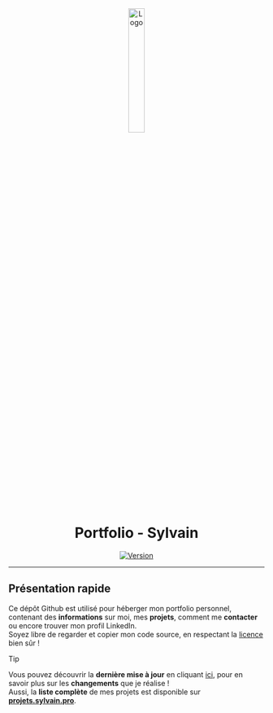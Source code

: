 <div align="center">
  <a href="https://sylvain.pro"><img src="https://sylvain.pro/images/portfolio.png" alt="Logo" width="25%" height="auto"></a>

# Portfolio - Sylvain
  [![Version](https://img.shields.io/badge/Site%20:-v1.4.7-6479ee?labelColor=23272A)](https://github.com/20syldev/portfolio/releases/latest)
</div>

---

## Présentation rapide
Ce dépôt Github est utilisé pour héberger mon portfolio personnel, contenant des **informations** sur moi, mes **projets**, comment me **contacter** ou encore trouver mon profil LinkedIn.  
Soyez libre de regarder et copier mon code source, en respectant la [licence](https://github.com/20syldev/portfolio?tab=BSD-3-Clause-1-ov-file#readme) bien sûr !

> [!TIP]
> Vous pouvez découvrir la **dernière mise à jour** en cliquant [ici](https://github.com/20syldev/portfolio/releases/latest), pour en savoir plus sur les **changements** que je réalise !  
> Aussi, la **liste complète** de mes projets est disponible sur **[projets.sylvain.pro](https://projets.sylvain.pro)**.
